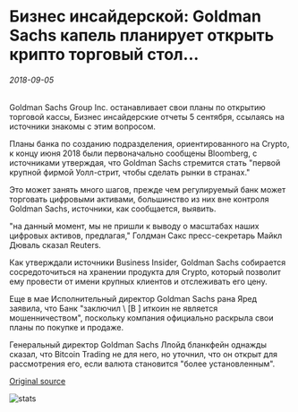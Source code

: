 # Бизнес инсайдерской: Goldman Sachs капель планирует открыть крипто торговый стол...

###### 2018-09-05

Goldman Sachs Group Inc. останавливает свои планы по открытию торговой кассы, Бизнес инсайдерские отчеты 5 сентября, ссылаясь на источники знакомы с этим вопросом.

Планы банка по созданию подразделения, ориентированного на Crypto, к концу июня 2018 были первоначально сообщены Bloomberg, с источниками утверждая, что Goldman Sachs стремится стать "первой крупной фирмой Уолл-стрит, чтобы сделать рынки в странах."

Это может занять много шагов, прежде чем регулируемый банк может торговать цифровыми активами, большинство из них вне контроля Goldman Sachs, источники, как сообщается, выявить.

"на данный момент, мы не пришли к выводу о масштабах наших цифровых активов, предлагая," Голдман Сакс пресс-секретарь Майкл Дюваль сказал Reuters.

Как утверждали источники Business Insider, Goldman Sachs собирается сосредоточиться на хранении продукта для Crypto, который позволит ему провести от имени крупных клиентов и отслеживать его цену.

Еще в мае Исполнительный директор Goldman Sachs рана Яред заявила, что Банк "заключил \ [B \] иткоин не является мошенничеством", поскольку компания официально раскрыла свои планы по покупке и продаже.

Генеральный директор Goldman Sachs Ллойд бланкфейн однажды сказал, что Bitcoin Trading не для него, но уточнил, что он открыт для рассмотрения его, если валюта становится "более установленным".

[Original source](https://cointelegraph.com/news/business-insider-goldman-sachs-drops-plans-to-open-crypto-trading-desk)

![stats](https://c.statcounter.com/11760860/0/a89fa40b/1/ "stats")